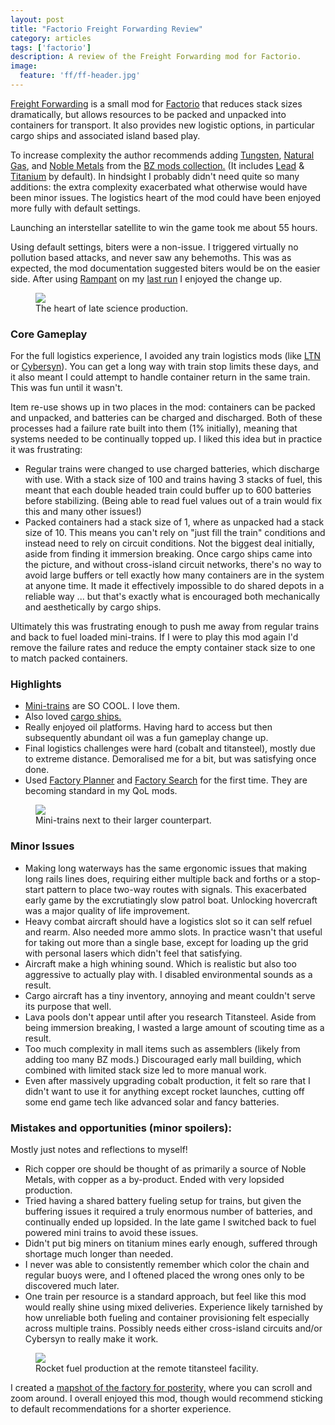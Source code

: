 ```yaml
---
layout: post
title: "Factorio Freight Forwarding Review"
category: articles
tags: ['factorio']
description: A review of the Freight Forwarding mod for Factorio.
image:
  feature: 'ff/ff-header.jpg'
---
```


[Freight Forwarding](https://mods.factorio.com/mod/FreightForwarding) is a
small mod for [Factorio](https://www.factorio.com/)
that reduces stack sizes dramatically, but allows resources to be packed and
unpacked into containers for transport. It also provides new logistic options,
in particular cargo ships and associated island based play.

To increase complexity the author recommends adding [Tungsten](https://mods.factorio.com/mod/bztungsten), [Natural Gas](https://mods.factorio.com/mod/bzgas), and
[Noble Metals](https://mods.factorio.com/mod/bzgold) from the [BZ mods collection.](https://brevven.github.io/bz/) (It includes [Lead](https://mods.factorio.com/mod/bzlead) & [Titanium](https://mods.factorio.com/mod/bztitanium) by default).
In hindsight I probably didn't need quite so many additions: the extra
complexity exacerbated what otherwise would have been minor issues. The
logistics heart of the mod could have been enjoyed more fully with default
settings.

Launching an interstellar satellite to win the game took me about 55 hours.

Using default settings, biters were a non-issue. I triggered virtually no
pollution based attacks, and never saw any behemoths. This was as expected, the
mod documentation suggested biters would be on the easier side.
After using [Rampant](https://mods.factorio.com/mod/Rampant) on my [last
run](/articles/factorio-exotic-industries-review.html) I enjoyed the change up.

<figure>
  <img src='/images/ff/ff-base-1.jpg' />
  <figcaption>The heart of late science production.</figcaption>
</figure>

### Core Gameplay

For the full logistics experience, I avoided any train logistics mods (like [LTN](https://mods.factorio.com/mod/LogisticTrainNetwork)
or [Cybersyn](https://mods.factorio.com/mod/cybersyn)). You can get a long way with train stop limits these days, and it
also meant I could attempt to handle container return in the same train. This
was fun until it wasn't.

Item re-use shows up in two places in the mod: containers can be packed and
unpacked, and batteries can be charged and discharged. Both of these processes
had a failure rate built into them (1% initially), meaning that systems needed
to be continually topped up. I liked this idea but in practice it was
frustrating:

* Regular trains were changed to use charged batteries, which discharge with
  use. With a stack size of 100 and trains having 3 stacks of fuel, this meant
  that each double headed train could buffer up to 600 batteries before
  stabilizing. (Being able to read fuel values out of a train would fix this
  and many other issues!)
* Packed containers had a stack size of 1, where as unpacked had a stack size
  of 10. This means you can't rely on "just fill the train" conditions and
  instead need to rely on circuit conditions. Not the biggest deal initially,
  aside from finding it immersion breaking. Once cargo ships came into the
  picture, and without cross-island circuit networks, there's no way to avoid
  large buffers or tell exactly how many containers are in the system at anyone
  time. It made it effectively impossible to do shared depots in a reliable way
  ... but that's exactly what is encouraged both mechanically and
  aesthetically by cargo ships.

Ultimately this was frustrating enough to push me away from regular trains and
back to fuel loaded mini-trains. If I were to play this mod again I'd remove
the failure rates and reduce the empty container stack size to one to match
packed containers.

### Highlights

* [Mini-trains](https://mods.factorio.com/mod/Mini_Trains) are SO COOL. I love
  them.
* Also loved [cargo ships.](https://mods.factorio.com/mod/cargo-ships)
* Really enjoyed oil platforms. Having hard to access but then subsequently
  abundant oil was a fun gameplay change up.
* Final logistics challenges were hard (cobalt and titansteel), mostly due to extreme distance.
  Demoralised me for a bit, but was satisfying once done.
* Used [Factory Planner](https://mods.factorio.com/mod/factoryplanner) and
  [Factory Search](https://mods.factorio.com/mod/FactorySearch) for the first
  time. They are becoming standard in my QoL mods.

<figure>
  <img src='/images/ff/ff-mini-train.jpg' />
  <figcaption>Mini-trains next to their larger counterpart.</figcaption>
</figure>

### Minor Issues

* Making long waterways has the same ergonomic issues that making long rails
  lines does, requiring either multiple back and forths or a stop-start pattern
  to place two-way routes with signals. This exacerbated early game by the
  excrutiatingly slow patrol boat. Unlocking hovercraft was a major quality of
  life improvement.
* Heavy combat aircraft should have a logistics slot so it can self refuel and
  rearm. Also needed more ammo slots. In practice wasn't that useful for taking
  out more than a single base, except for loading up the grid with personal
  lasers which didn't feel that satisfying.
* Aircraft make a high whining sound. Which is realistic but also too
  aggressive to actually play with. I disabled environmental sounds as a
  result.
* Cargo aircraft has a tiny inventory, annoying and meant couldn't serve its
  purpose that well.
* Lava pools don't appear until after you research Titansteel. Aside from being
  immersion breaking, I wasted a large amount of scouting time as a result.
* Too much complexity in mall items such as assemblers (likely from adding too
  many BZ mods.) Discouraged early mall building, which combined with limited
  stack size led to more manual work.
* Even after massively upgrading cobalt production, it felt so rare that I
  didn't want to use it for anything except rocket launches, cutting off some
  end game tech like advanced solar and fancy batteries.

### Mistakes and opportunities (minor spoilers):

Mostly just notes and reflections to myself!

* Rich copper ore should be thought of as primarily a source of Noble Metals,
  with copper as a by-product. Ended with very lopsided production.
* Tried having a shared battery fueling setup for trains, but given the
  buffering issues it required a truly enormous number of batteries, and
  continually ended up lopsided. In the late game I switched back to fuel
  powered mini trains to avoid these issues.
* Didn't put big miners on titanium mines early enough, suffered through
  shortage much longer than needed.
* I never was able to consistently remember which color the chain and regular
  buoys were, and I oftened placed the wrong ones only to be discovered much
  later.
* One train per resource is a standard approach, but feel like this mod would
  really shine using mixed deliveries. Experience likely tarnished by how
  unreliable both fueling and container provisioning felt especially across
  multiple trains. Possibly needs either cross-island
  circuits and/or Cybersyn to really make it work.

<figure>
  <img src='/images/ff/ff-base-2.jpg' />
  <figcaption>Rocket fuel production at the remote titansteel facility.</figcaption>
</figure>

I created a [mapshot of the factory for
posterity,](https://mapshot.xaviershay.com/ff/index.html) where you can scroll
and zoom around. I overall enjoyed this mod, though would recommend sticking to
default recommendations for a shorter experience.


